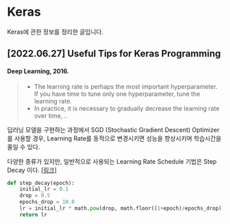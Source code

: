 # Keras
Keras에 관한 정보를 정리한 글입니다.

## [2022.06.27] Useful Tips for Keras Programming

#### Deep Learning, 2016.
> - The learning rate is perhaps the most important hyperparameter.  If you have time to tune only one hyperparameter, tune the learning rate.
> - In practice, it is necessary to gradually decrease the learning rate over time, ..

딥러닝 모델을 구현하는 과정에서 SGD (Stochastic Gradient Descent) Optimizer를 사용할 경우,  Learning Rate를 동적으로 변경시키면 성능을 향상시키며 학습시간을 줄일 수 있다.

다양한 종류가 있지만, 일반적으로 사용되는 Learning Rate Schedule 기법은 Step Decay 이다. [[링크]](https://machinelearningmastery.com/using-learning-rate-schedules-deep-learning-models-python-keras/)

```python
def step_decay(epoch):
    initial_lr = 0.1
    drop = 0.5
    epochs_drop = 10.0
    lr = initial_lr * math.pow(drop, math.floor((1+epoch)/epochs_drop))
    return lr
```

